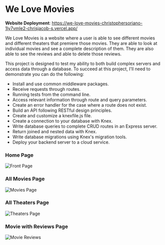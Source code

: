 # We Love Movies 

**Website Deployment**: https://we-love-movies-christophersoriano-1ly7vmle2-chrisjacob-s.vercel.app/

We Love Movies is a website where a user is able to see different movies and different theaters that premiere those movies. They are able to look at individual movies and see a complete description of them. They are also able to see the reviews and able to delete those reviews.

This project is designed to test my ability to both build complex servers and access data through a database. To succeed at this project, I'll need to demonstrate you can do the following:

- Install and use common middleware packages.
- Receive requests through routes.
- Running tests from the command line.
- Access relevant information through route and query parameters.
- Create an error handler for the case where a route does not exist.
- Build an API following RESTful design principles.
- Create and customize a knexfile.js file.
- Create a connection to your database with Knex.
- Write database queries to complete CRUD routes in an Express server.
- Return joined and nested data with Knex.
- Write database migrations using Knex's migration tools.
- Deploy your backend server to a cloud service.

### Home Page

![Front Page](https://i.gyazo.com/0329e43038e1a729582aafe8dee26b2f.jpg)

### All Movies Page

![Movies Page](https://i.gyazo.com/da2e5362ec2cccc189e7615f9ef75ed9.png)

### All Theaters Page

![Theaters Page](https://i.gyazo.com/6848e27df1620815d8a72aaaf30d2cab.jpg)

### Movie with Reviews Page

![Movie Reviews](https://i.gyazo.com/8154e1bec83b5a4543c055b2a4ccdd00.png)
